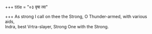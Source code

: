 +++
title = "०३ वृषा त्वा"

+++
As strong I call on thee the Strong, O Thunder-armed, with various aids,  
     Indra, best Vrtra-slayer, Strong One with the Strong.